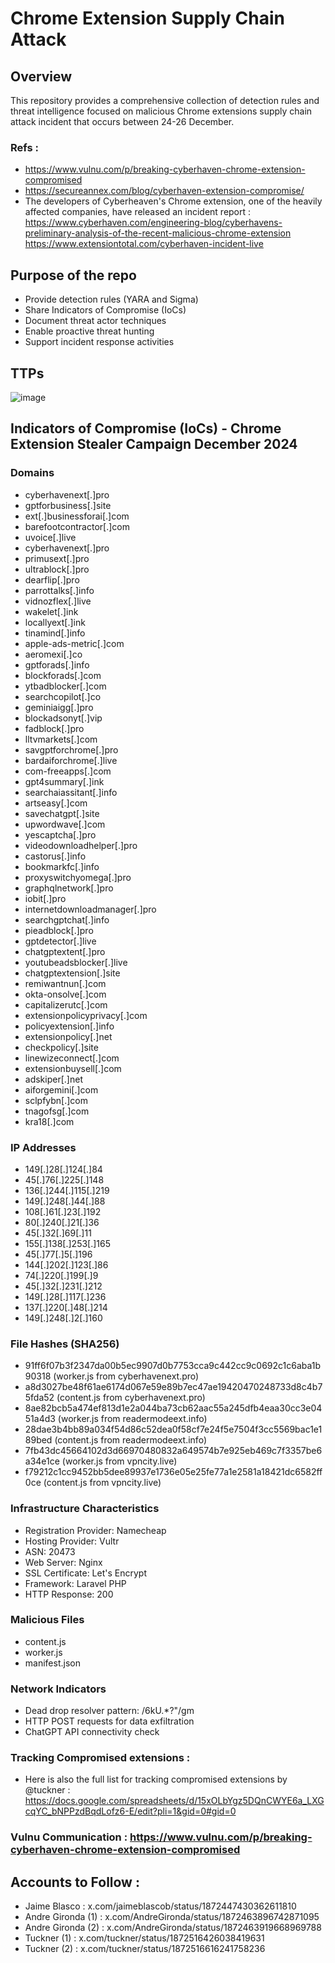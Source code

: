 # Chrome Extension Supply Chain Attack
## Overview
This repository provides a comprehensive collection of detection rules and threat intelligence focused on malicious Chrome extensions supply chain attack incident that occurs between 24-26 December.

### Refs : 
- https://www.vulnu.com/p/breaking-cyberhaven-chrome-extension-compromised
- https://secureannex.com/blog/cyberhaven-extension-compromise/
- The developers of Cyberheaven's Chrome extension, one of the heavily affected companies, have released an incident report : https://www.cyberhaven.com/engineering-blog/cyberhavens-preliminary-analysis-of-the-recent-malicious-chrome-extension
https://www.extensiontotal.com/cyberhaven-incident-live

## Purpose of the repo 
- Provide detection rules (YARA and Sigma)
- Share Indicators of Compromise (IoCs)
- Document threat actor techniques
- Enable proactive threat hunting
- Support incident response activities

## TTPs 
![image](https://github.com/user-attachments/assets/8454952a-a50e-4daf-9aa7-ec7b5d98901a)

## Indicators of Compromise (IoCs) - Chrome Extension Stealer Campaign December  2024
### Domains
- cyberhavenext[.]pro
- gptforbusiness[.]site
- ext[.]businessforai[.]com
- barefootcontractor[.]com
- uvoice[.]live
- cyberhavenext[.]pro
- primusext[.]pro
- ultrablock[.]pro
- dearflip[.]pro
- parrottalks[.]info
- vidnozflex[.]live
- wakelet[.]ink
- locallyext[.]ink
- tinamind[.]info
- apple-ads-metric[.]com
- aeromexi[.]co
- gptforads[.]info
- blockforads[.]com
- ytbadblocker[.]com
- searchcopilot[.]co
- geminiaigg[.]pro
- blockadsonyt[.]vip
- fadblock[.]pro
- lltvmarkets[.]com
- savgptforchrome[.]pro
- bardaiforchrome[.]live
- com-freeapps[.]com
- gpt4summary[.]ink
- searchaiassitant[.]info
- artseasy[.]com
- savechatgpt[.]site
- upwordwave[.]com
- yescaptcha[.]pro
- videodownloadhelper[.]pro
- castorus[.]info
- bookmarkfc[.]info
- proxyswitchyomega[.]pro
- graphqlnetwork[.]pro
- iobit[.]pro
- internetdownloadmanager[.]pro
- searchgptchat[.]info
- pieadblock[.]pro
- gptdetector[.]live
- chatgptextent[.]pro
- youtubeadsblocker[.]live
- chatgptextension[.]site
- remiwantnun[.]com
- okta-onsolve[.]com
- capitalizerutc[.]com
- extensionpolicyprivacy[.]com
- policyextension[.]info
- extensionpolicy[.]net
- checkpolicy[.]site
- linewizeconnect[.]com
- extensionbuysell[.]com
- adskiper[.]net
- aiforgemini[.]com
- sclpfybn[.]com
- tnagofsg[.]com
- kra18[.]com

### IP Addresses

- 149[.]28[.]124[.]84
- 45[.]76[.]225[.]148
- 136[.]244[.]115[.]219
- 149[.]248[.]44[.]88
- 108[.]61[.]23[.]192
- 80[.]240[.]21[.]36
- 45[.]32[.]69[.]11
- 155[.]138[.]253[.]165
- 45[.]77[.]5[.]196
- 144[.]202[.]123[.]86
- 74[.]220[.]199[.]9
- 45[.]32[.]231[.]212
- 149[.]28[.]117[.]236
- 137[.]220[.]48[.]214
- 149[.]248[.]2[.]160

### File Hashes (SHA256)

- 91ff6f07b3f2347da00b5ec9907d0b7753cca9c442cc9c0692c1c6aba1b90318 (worker.js from cyberhavenext.pro)
- a8d3027be48f61ae6174d067e59e89b7ec47ae19420470248733d8c4b75fda52 (content.js from cyberhavenext.pro)
- 8ae82bcb5a474ef813d1e2a044ba73cb62aac55a245dfb4eaa30cc3e0451a4d3 (worker.js from readermodeext.info)
- 28dae3b4bb89a034f54d86c52dea0f58cf7e24f5e7504f3cc5569bac1e189bed (content.js from readermodeext.info)
- 7fb43dc45664102d3d66970480832a649574b7e925eb469c7f3357be6a34e1ce (worker.js from vpncity.live)
- f79212c1cc9452bb5dee89937e1736e05e25fe77a1e2581a18421dc6582ff0ce (content.js from vpncity.live)

### Infrastructure Characteristics

- Registration Provider: Namecheap
- Hosting Provider: Vultr
- ASN: 20473
- Web Server: Nginx
- SSL Certificate: Let's Encrypt
- Framework: Laravel PHP
- HTTP Response: 200


### Malicious Files

- content.js
- worker.js
- manifest.json

### Network Indicators

- Dead drop resolver pattern: /6kU.*?"/gm
- HTTP POST requests for data exfiltration
- ChatGPT API connectivity check

### Tracking Compromised extensions : 

- Here is also the full list for tracking compromised extensions by @tuckner :
https://docs.google.com/spreadsheets/d/15xOLbYgz5DQnCWYE6a_LXGcqYC_bNPPzdBqdLofz6-E/edit?pli=1&gid=0#gid=0


### Vulnu Communication : https://www.vulnu.com/p/breaking-cyberhaven-chrome-extension-compromised

## Accounts to Follow : 
- Jaime Blasco : x.com/jaimeblascob/status/1872447430362611810
- Andre Gironda (1) : x.com/AndreGironda/status/1872463896742871095
- Andre Gironda (2) : x.com/AndreGironda/status/1872463919668969788
- Tuckner (1) : x.com/tuckner/status/1872516426038419631
- Tuckner (2) : x.com/tuckner/status/1872516616241758236
